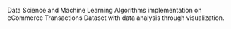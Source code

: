 Data Science and Machine Learning Algorithms implementation on eCommerce Transactions Dataset with data analysis through visualization.
